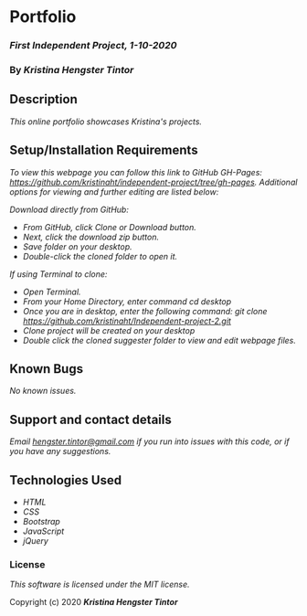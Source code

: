 
# Portfolio

### _First Independent Project, 1-10-2020_

### By _**Kristina Hengster Tintor**_

## Description

_This online portfolio showcases Kristina's projects._

## Setup/Installation Requirements

_To view this webpage you can follow this link to GitHub GH-Pages: https://github.com/kristinaht/independent-project/tree/gh-pages. Additional options for viewing and further editing are listed below:_

_Download directly from GitHub:_
* _From GitHub, click Clone or Download button._
* _Next, click the download zip button._
* _Save folder on your desktop._
* _Double-click the cloned folder to open it._



_If using Terminal to clone:_
* _Open Terminal._
* _From your Home Directory, enter command cd desktop_
* _Once you are in desktop, enter the following command: git clone https://github.com/kristinaht/Independent-project-2.git_
* _Clone project will be created on your desktop_
* _Double click the cloned suggester folder to view and edit webpage files._


## Known Bugs

_No known issues._

## Support and contact details

_Email hengster.tintor@gmail.com if you run into issues with this code, or if you have any suggestions._

## Technologies Used

* _HTML_
* _CSS_
* _Bootstrap_
* _JavaScript_
* _jQuery_

### License

*This software is licensed under the MIT license.*

Copyright (c) 2020 **_Kristina Hengster Tintor_**

